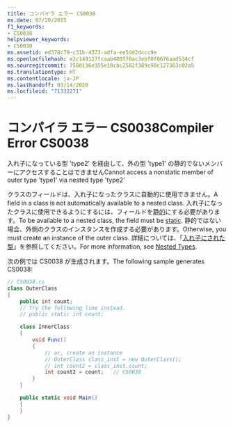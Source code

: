 ```yaml
---
title: コンパイラ エラー CS0038
ms.date: 07/20/2015
f1_keywords:
- CS0038
helpviewer_keywords:
- CS0038
ms.assetid: ed378c79-c31b-4373-adfa-ee5dd2dccc9e
ms.openlocfilehash: e2c149127fcaab480f70ac3ebf8f0676aad534cf
ms.sourcegitcommit: 7588136e355e10cbc2582f389c90c127363c02a5
ms.translationtype: HT
ms.contentlocale: ja-JP
ms.lasthandoff: 03/14/2020
ms.locfileid: "71332271"
---
```

# <a name="compiler-error-cs0038"></a><span data-ttu-id="a164c-102">コンパイラ エラー CS0038</span><span class="sxs-lookup"><span data-stu-id="a164c-102">Compiler Error CS0038</span></span>

<span data-ttu-id="a164c-103">入れ子になっている型 'type2' を経由して、外の型 'type1' の静的でないメンバーにアクセスすることはできません</span><span class="sxs-lookup"><span data-stu-id="a164c-103">Cannot access a nonstatic member of outer type 'type1' via nested type 'type2'</span></span>

 <span data-ttu-id="a164c-104">クラスのフィールドは、入れ子になったクラスに自動的に使用できません。</span><span class="sxs-lookup"><span data-stu-id="a164c-104">A field in a class is not automatically available to a nested class.</span></span> <span data-ttu-id="a164c-105">入れ子になったクラスに使用できるようにするには、フィールドを[静的](../keywords/static.md)にする必要があります。</span><span class="sxs-lookup"><span data-stu-id="a164c-105">To be available to a nested class, the field must be [static](../keywords/static.md).</span></span> <span data-ttu-id="a164c-106">静的ではない場合、外側のクラスのインスタンスを作成する必要があります。</span><span class="sxs-lookup"><span data-stu-id="a164c-106">Otherwise, you must create an instance of the outer class.</span></span> <span data-ttu-id="a164c-107">詳細については、「[入れ子にされた型](../../programming-guide/classes-and-structs/nested-types.md)」を参照してください。</span><span class="sxs-lookup"><span data-stu-id="a164c-107">For more information, see [Nested Types](../../programming-guide/classes-and-structs/nested-types.md).</span></span>

 <span data-ttu-id="a164c-108">次の例では CS0038 が生成されます。</span><span class="sxs-lookup"><span data-stu-id="a164c-108">The following sample generates CS0038:</span></span>

```csharp
// CS0038.cs
class OuterClass
{
    public int count;
    // Try the following line instead.
    // public static int count;

    class InnerClass
    {
        void Func()
        {
            // or, create an instance
            // OuterClass class_inst = new OuterClass();
            // int count2 = class_inst.count;
            int count2 = count;   // CS0038
        }
    }

    public static void Main()
    {
    }
}
```

